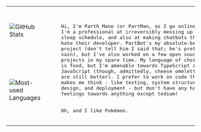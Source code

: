 <table>
  <tbody>
    <tr>
      <td>
        <img src="https://github-readme-stats.vercel.app/api?username=PartMan7&show_icons=true&count_private=true&show_icons=true&theme=gruvbox&hide_rank=true&card_width=300" alt="GitHub Stats" />
      </td>
      <td rowspan="2"><font face="monospace">
        <pre><br/>
&nbsp;&nbsp;&nbsp;&nbsp; Hi, I'm Parth Mane (or PartMan, as I go online)! &nbsp;&nbsp;&nbsp;&nbsp;
&nbsp;&nbsp;&nbsp;&nbsp; I'm a professional at irreversibly messing up my &nbsp;&nbsp;&nbsp;&nbsp;
&nbsp;&nbsp;&nbsp;&nbsp; sleep schedule, and also at making chatbots that &nbsp;&nbsp;&nbsp;&nbsp;
&nbsp;&nbsp;&nbsp;&nbsp; hate their developer. PartBot's my absolute-best &nbsp;&nbsp;&nbsp;&nbsp;
&nbsp;&nbsp;&nbsp;&nbsp; project (don't tell him I said that; he's pretty &nbsp;&nbsp;&nbsp;&nbsp;
&nbsp;&nbsp;&nbsp;&nbsp; vain), but I've also worked on a few open source &nbsp;&nbsp;&nbsp;&nbsp;
&nbsp;&nbsp;&nbsp;&nbsp; projects in my spare time. My language of choice &nbsp;&nbsp;&nbsp;&nbsp;
&nbsp;&nbsp;&nbsp;&nbsp; is food, but I'm amenable towards TypeScript and &nbsp;&nbsp;&nbsp;&nbsp;
&nbsp;&nbsp;&nbsp;&nbsp; JavaScript (though, admittedly, cheese omelettes &nbsp;&nbsp;&nbsp;&nbsp;
&nbsp;&nbsp;&nbsp;&nbsp; are still better). I prefer to work on code that &nbsp;&nbsp;&nbsp;&nbsp;
&nbsp;&nbsp;&nbsp;&nbsp; makes me think - like testing, system structure, &nbsp;&nbsp;&nbsp;&nbsp;
&nbsp;&nbsp;&nbsp;&nbsp; design, and deployment - but don't have any hard &nbsp;&nbsp;&nbsp;&nbsp;
&nbsp;&nbsp;&nbsp;&nbsp; feelings towards anything except tedium!
<br/>
&nbsp;&nbsp;&nbsp;&nbsp; Oh, and I like Pokémon. &nbsp;&nbsp;&nbsp;&nbsp;
        <br/></pre>
      </font></td>
    </tr>
    <tr>
      <td>
        <img src="https://github-readme-stats.vercel.app/api/top-langs/?username=PartMan7&layout=compact&theme=gruvbox&card_width=300" alt="Most-used Languages" />
      </td>
    </tr>
  </tbody>
</table>
